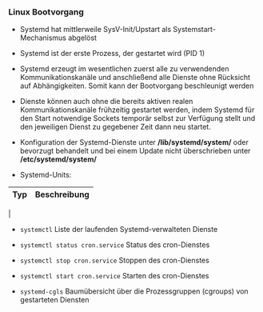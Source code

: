 ### Linux Bootvorgang

* Systemd hat mittlerweile SysV-Init/Upstart als Systemstart-Mechanismus abgelöst

* Systemd ist der erste Prozess, der gestartet wird \(PID 1\)

* Systemd erzeugt im wesentlichen zuerst alle zu verwendenden Kommunikationskanäle und anschließend alle Dienste ohne Rücksicht auf Abhängigkeiten. Somit kann der Bootvorgang beschleunigt werden

* Dienste können auch ohne die bereits aktiven realen Kommunikationskanäle frühzeitig gestartet werden, indem Systemd für den Start notwendige Sockets temporär selbst zur Verfügung stellt und den jeweiligen Dienst zu gegebener Zeit dann neu startet.

* Konfiguration der Systemd-Dienste unter **/lib/systemd/system/** oder bevorzugt behandelt und bei einem Update nicht überschrieben unter **/etc/systemd/system/**

* Systemd-Units:

| Typ | Beschreibung |
| :--- | :--- | 
| 

* `systemctl`
  Liste der laufenden Systemd-verwalteten Dienste

* `systemctl status cron.service`
  Status des cron-Dienstes

* `systemctl stop cron.service`
  Stoppen des cron-Dienstes

* `systemctl start cron.service`
  Starten des cron-Dienstes

* `systemd-cgls`
  Baumübersicht über die Prozessgruppen (cgroups) von gestarteten Diensten

